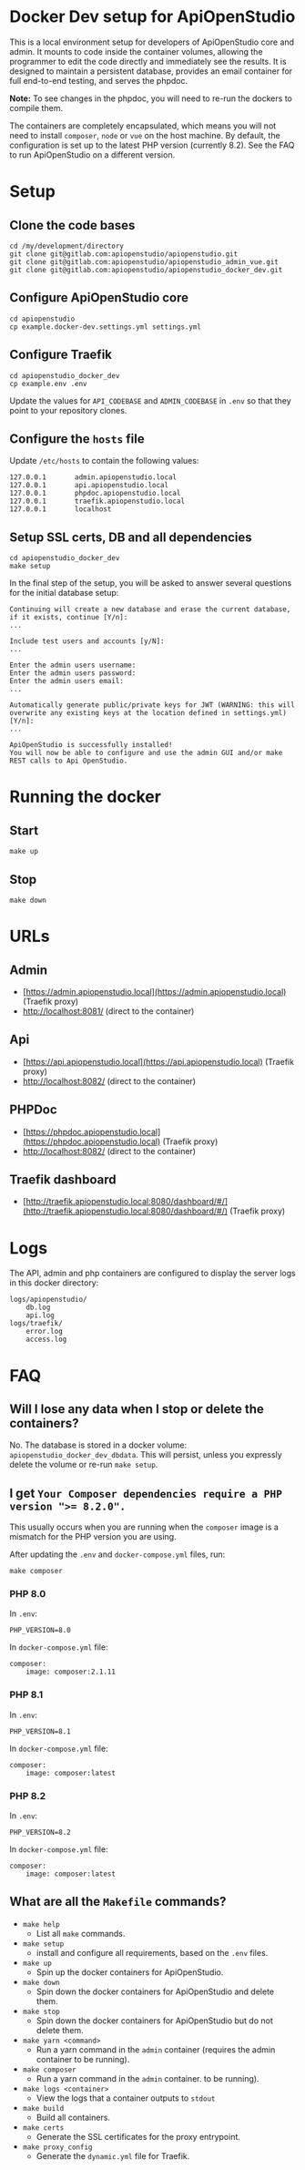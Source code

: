 Docker Dev setup for ApiOpenStudio
==================================

This is a local environment setup for developers of ApiOpenStudio core and
admin. It mounts to code inside the container volumes, allowing the programmer
to edit the code directly and immediately see the results. It is designed to
maintain a persistent database, provides an email container for full end-to-end
testing, and serves the phpdoc.

**Note:** To see changes in the phpdoc, you will need to re-run the dockers to compile
  them.

The containers are completely encapsulated, which means you will not need to install
`composer`, `node` or `vue` on the host machine. By default, the configuration
is set up to the latest PHP version (currently 8.2). See the FAQ to run
ApiOpenStudio on a different version.

# Setup

## Clone the code bases

    cd /my/development/directory
    git clone git@gitlab.com:apiopenstudio/apiopenstudio.git
    git clone git@gitlab.com:apiopenstudio/apiopenstudio_admin_vue.git
    git clone git@gitlab.com:apiopenstudio/apiopenstudio_docker_dev.git

## Configure ApiOpenStudio core

    cd apiopenstudio
    cp example.docker-dev.settings.yml settings.yml

## Configure Traefik

    cd apiopenstudio_docker_dev
    cp example.env .env

Update the values for `API_CODEBASE` and `ADMIN_CODEBASE` in `.env` so that
they point to your repository clones.

## Configure the `hosts` file

Update `/etc/hosts` to contain the following values:

    127.0.0.1       admin.apiopenstudio.local
    127.0.0.1       api.apiopenstudio.local
    127.0.0.1       phpdoc.apiopenstudio.local
    127.0.0.1       traefik.apiopenstudio.local
    127.0.0.1       localhost


## Setup SSL certs, DB and all dependencies

    cd apiopenstudio_docker_dev
    make setup

In the final step of the setup, you will be asked to answer several questions
for the initial database setup:

    Continuing will create a new database and erase the current database, if it exists, continue [Y/n]:
    ...

    Include test users and accounts [y/N]:
    ...

    Enter the admin users username:
    Enter the admin users password:
    Enter the admin users email:
    ...

    Automatically generate public/private keys for JWT (WARNING: this will overwrite any existing keys at the location defined in settings.yml) [Y/n]:
    ...

    ApiOpenStudio is successfully installed!
    You will now be able to configure and use the admin GUI and/or make REST calls to Api OpenStudio.

# Running the docker

## Start

    make up

## Stop

    make down

# URLs

## Admin

* [https://admin.apiopenstudio.local](https://admin.apiopenstudio.local) (Traefik proxy)
* [http://localhost:8081/](http://localhost:8081/) (direct to the container)

## Api

* [https://api.apiopenstudio.local](https://api.apiopenstudio.local) (Traefik proxy)
* [http://localhost:8082/](http://localhost:8082/) (direct to the container)

## PHPDoc

* [https://phpdoc.apiopenstudio.local](https://phpdoc.apiopenstudio.local) (Traefik proxy)
* [http://localhost:8082/](http://localhost:8082/) (direct to the container)

## Traefik dashboard

* [http://traefik.apiopenstudio.local:8080/dashboard/#/](http://traefik.apiopenstudio.local:8080/dashboard/#/) (Traefik proxy)

# Logs

The API, admin and php containers are configured to display the server logs in
this docker directory:

    logs/apiopenstudio/
        db.log
        api.log
    logs/traefik/
        error.log
        access.log

# FAQ

## Will I lose any data when I stop or delete the containers?

No. The database is stored in a docker volume:
`apiopenstudio_docker_dev_dbdata`. This will persist, unless you expressly
delete the volume or re-run `make setup`.

## I get `Your Composer dependencies require a PHP version ">= 8.2.0".`

This usually occurs when you are running when the `composer` image is a mismatch
for the PHP version you are using.

After updating the `.env` and `docker-compose.yml` files, run:

    make composer

### PHP 8.0

In `.env`:

    PHP_VERSION=8.0

In `docker-compose.yml` file:

    composer:
        image: composer:2.1.11

### PHP 8.1

In `.env`:

    PHP_VERSION=8.1

In `docker-compose.yml` file:

    composer:
        image: composer:latest

### PHP 8.2

In `.env`:

    PHP_VERSION=8.2

In `docker-compose.yml` file:

    composer:
        image: composer:latest

## What are all the `Makefile` commands?

* `make help`
  * List all `make` commands.
* `make setup`
  * install and configure all requirements, based on the `.env` files.
* `make up`
  * Spin up the docker containers for ApiOpenStudio.
* `make down`
  * Spin down the docker containers for ApiOpenStudio and delete them.
* `make stop`
  * Spin down the docker containers for ApiOpenStudio but do not delete them.
* `make yarn <command>`
  * Run a yarn command in the `admin` container (requires the admin container
    to be running).
* `make composer`
  * Run a yarn command in the `admin` container.
    to be running).
* `make logs <container>`
  * View the logs that a container outputs to `stdout`
* `make build`
  * Build all containers.
* `make certs`
  * Generate the SSL certificates for the proxy entrypoint.
* `make proxy_config`
  * Generate the `dynamic.yml` file for Traefik.
